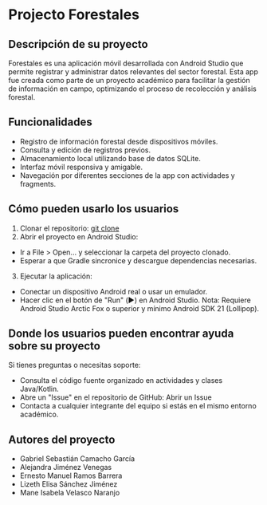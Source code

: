 
# Projecto Forestales

## Descripción de su proyecto
Forestales es una aplicación móvil desarrollada con Android Studio que permite registrar y administrar datos relevantes del sector forestal. Esta app fue creada como parte de un proyecto académico para facilitar la gestión de información en campo, optimizando el proceso de recolección y análisis forestal.
## Funcionalidades
* Registro de información forestal desde dispositivos móviles.
* Consulta y edición de registros previos.
* Almacenamiento local utilizando base de datos SQLite.
* Interfaz móvil responsiva y amigable.
* Navegación por diferentes secciones de la app con actividades y fragments.
## Cómo pueden usarlo los usuarios
1. Clonar el repositorio:
    [git clone](https://github.com/Veca-LAG/Forestales.git)
2. Abrir el proyecto en Android Studio:
* Ir a File > Open... y seleccionar la carpeta del proyecto clonado.
* Esperar a que Gradle sincronice y descargue dependencias necesarias.
3. Ejecutar la aplicación:
* Conectar un dispositivo Android real o usar un emulador.
* Hacer clic en el botón de "Run" (▶️) en Android Studio.
Nota: Requiere Android Studio Arctic Fox o superior y mínimo Android SDK 21 (Lollipop).
## Donde los usuarios pueden encontrar ayuda sobre su proyecto
Si tienes preguntas o necesitas soporte:
* Consulta el código fuente organizado en actividades y clases Java/Kotlin.
* Abre un "Issue" en el repositorio de GitHub: Abrir un Issue
* Contacta a cualquier integrante del equipo si estás en el mismo entorno académico.
## Autores del proyecto
* Gabriel Sebastián Camacho García
* Alejandra Jiménez Venegas
* Ernesto Manuel Ramos Barrera
* Lizeth Elisa Sánchez Jiménez
* Mane Isabela Velasco Naranjo
